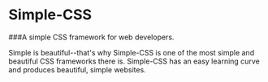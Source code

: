 Simple-CSS
==========

###A simple CSS framework for web developers.

Simple is beautiful--that's why Simple-CSS is one of the most simple and beautiful CSS frameworks there is.  Simple-CSS has an easy learning curve and produces beautiful, simple websites.
